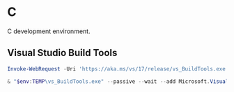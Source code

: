 # C

C development environment.

## Visual Studio Build Tools

```ps1
Invoke-WebRequest -Uri 'https://aka.ms/vs/17/release/vs_BuildTools.exe' -OutFile "$env:TEMP\vs_BuildTools.exe"
```

```ps1
& "$env:TEMP\vs_BuildTools.exe" --passive --wait --add Microsoft.VisualStudio.Workload.VCTools --includeRecommended --remove Microsoft.VisualStudio.Component.VC.CMake.Project	
```
